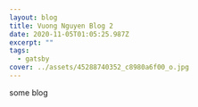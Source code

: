 ```yaml
---
layout: blog
title: Vuong Nguyen Blog 2
date: 2020-11-05T01:05:25.987Z
excerpt: ""
tags:
  - gatsby
cover: ../assets/45288740352_c8980a6f00_o.jpg
---
```

some blog